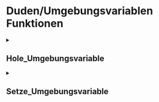 # Duden/Umgebungsvariablen Funktionen
<details>
<summary><h2>Hole_Umgebungsvariable</h2></summary>
<ul>
<pre>
Gibt den Wert einer Umgebungsvariable zurück.
</pre>
	<li>Parameter: <code>Name</code></li>
	<li>Parameter Typ: <code>Text</code></li>
	<li>Rückgabe Typ: <code>Text</code></li>
</ul>

<h3>Aliase</h3>
<ol>
	<li><code>&#34;der Wert der Umgebungsvariable &lt;Name&gt;&#34;</code></li>
	<li><code>&#34;den Wert der Umgebungsvariable &lt;Name&gt;&#34;</code></li>
</ol>

<h3>Implementation</h3>
Implementiert in <code>"libddpstdlib.a"</code>
</details>

<details>
<summary><h2>Setze_Umgebungsvariable</h2></summary>
<ul>
<pre>
Setzt eine Umgebungsvariable zu einem bestimmten Wert, oder erstellt eine falls keine mit dem gegebenen Namen existiert.
</pre>
	<li>Parameter: <code>Name</code>, <code>Wert</code></li>
	<li>Parameter Typen: <code>Text</code>, <code>Text</code></li>
	<li>Rückgabe Typ: <code>nichts</code></li>
</ul>

<h3>Aliase</h3>
<ol>
	<li><code>&#34;Setze die Umgebungsvariable &lt;Name&gt; auf den Wert &lt;Wert&gt;&#34;</code></li>
</ol>

<h3>Implementation</h3>
Implementiert in <code>"libddpstdlib.a"</code>
</details>



